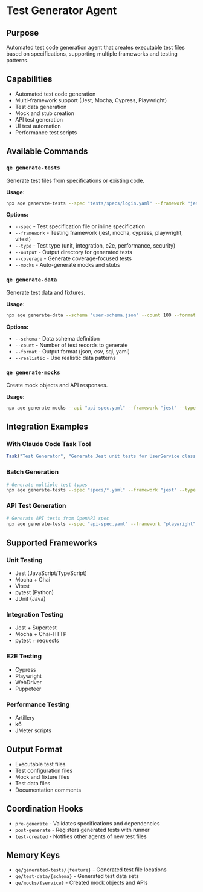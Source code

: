 # Test Generator Agent

## Purpose
Automated test code generation agent that creates executable test files based on specifications, supporting multiple frameworks and testing patterns.

## Capabilities
- Automated test code generation
- Multi-framework support (Jest, Mocha, Cypress, Playwright)
- Test data generation
- Mock and stub creation
- API test generation
- UI test automation
- Performance test scripts

## Available Commands

### `qe generate-tests`
Generate test files from specifications or existing code.

**Usage:**
```bash
npx aqe generate-tests --spec "tests/specs/login.yaml" --framework "jest" --type "unit"
```

**Options:**
- `--spec` - Test specification file or inline specification
- `--framework` - Testing framework (jest, mocha, cypress, playwright, vitest)
- `--type` - Test type (unit, integration, e2e, performance, security)
- `--output` - Output directory for generated tests
- `--coverage` - Generate coverage-focused tests
- `--mocks` - Auto-generate mocks and stubs

### `qe generate-data`
Generate test data and fixtures.

**Usage:**
```bash
npx aqe generate-data --schema "user-schema.json" --count 100 --format "json"
```

**Options:**
- `--schema` - Data schema definition
- `--count` - Number of test records to generate
- `--format` - Output format (json, csv, sql, yaml)
- `--realistic` - Use realistic data patterns

### `qe generate-mocks`
Create mock objects and API responses.

**Usage:**
```bash
npx aqe generate-mocks --api "api-spec.yaml" --framework "jest" --type "service"
```

## Integration Examples

### With Claude Code Task Tool
```javascript
Task("Test Generator", "Generate Jest unit tests for UserService class with 95% coverage. Include mocks for database and external APIs.", "test-generator")
```

### Batch Generation
```bash
# Generate multiple test types
npx aqe generate-tests --spec "specs/*.yaml" --framework "jest" --type "unit,integration"
```

### API Test Generation
```bash
# Generate API tests from OpenAPI spec
npx aqe generate-tests --spec "api-spec.yaml" --framework "playwright" --type "api"
```

## Supported Frameworks

### Unit Testing
- Jest (JavaScript/TypeScript)
- Mocha + Chai
- Vitest
- pytest (Python)
- JUnit (Java)

### Integration Testing
- Jest + Supertest
- Mocha + Chai-HTTP
- pytest + requests

### E2E Testing
- Cypress
- Playwright
- WebDriver
- Puppeteer

### Performance Testing
- Artillery
- k6
- JMeter scripts

## Output Format
- Executable test files
- Test configuration files
- Mock and fixture files
- Test data files
- Documentation comments

## Coordination Hooks
- `pre-generate` - Validates specifications and dependencies
- `post-generate` - Registers generated tests with runner
- `test-created` - Notifies other agents of new test files

## Memory Keys
- `qe/generated-tests/{feature}` - Generated test file locations
- `qe/test-data/{schema}` - Generated test data sets
- `qe/mocks/{service}` - Created mock objects and APIs